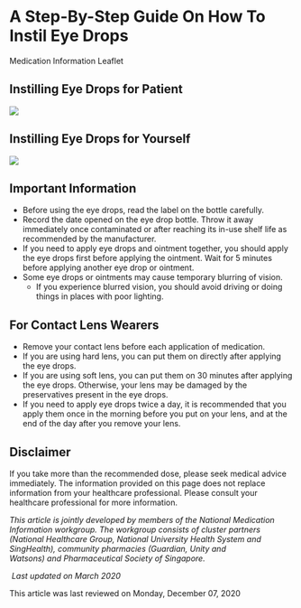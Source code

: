 # A Step-By-Step Guide On How To Instil Eye Drops

Medication Information Leaflet

Instilling Eye Drops for Patient
--------------------------------

![](https://ch-api.healthhub.sg/api/public/content/99c754c502eb49e7b084c9c6bbc7c4d2?v=f7c30b26)

Instilling Eye Drops for Yourself
---------------------------------

![](https://ch-api.healthhub.sg/api/public/content/a0061c27464e4d1091a97b3325efcb0a?v=279b7d4d)

Important Information
---------------------

* Before using the eye drops, read the label on the bottle carefully.
* Record the date opened on the eye drop bottle. Throw it away immediately once contaminated or after reaching its in-use shelf life as recommended by the manufacturer.
* If you need to apply eye drops and ointment together, you should apply the eye drops first before applying the ointment. Wait for 5 minutes before applying another eye drop or ointment.
* Some eye drops or ointments may cause temporary blurring of vision.
  + If you experience blurred vision, you should avoid driving or doing things in places with poor lighting.

For Contact Lens Wearers
------------------------

* Remove your contact lens before each application of medication.
* If you are using hard lens, you can put them on directly after applying the eye drops.
* If you are using soft lens, you can put them on 30 minutes after applying the eye drops. Otherwise, your lens may be damaged by the preservatives present in the eye drops.
* If you need to apply eye drops twice a day, it is recommended that you apply them once in the morning before you put on your lens, and at the end of the day after you remove your lens.

Disclaimer
----------

If you take more than the recommended dose, please seek medical advice immediately. The information provided on this page does not replace information from your healthcare professional. Please consult your healthcare professional for more information.

*This article is jointly developed by members of the National Medication Information workgroup. The workgroup consists of cluster partners (National Healthcare Group, National University Health System and SingHealth), community pharmacies (Guardian, Unity and Watsons) and Pharmaceutical Society of Singapore.*

 *Last updated on March 2020*

This article was last reviewed on
Monday, December 07, 2020